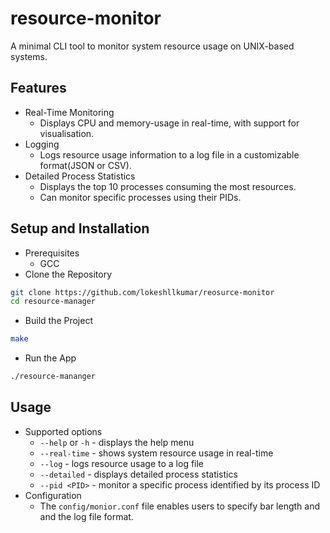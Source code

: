 # resource-monitor

A minimal CLI tool to monitor system resource usage on UNIX-based systems.

## Features

- Real-Time Monitoring
    - Displays CPU and memory-usage in real-time, with support for visualisation.
- Logging
    - Logs resource usage information to a log file in a customizable format(JSON or CSV).
- Detailed Process Statistics
    - Displays the top 10 processes consuming the most resources.
    - Can monitor specific processes using their PIDs.

## Setup and Installation

- Prerequisites
    - GCC
- Clone the Repository
```bash
git clone https://github.com/lokeshllkumar/reosurce-monitor
cd resource-manager
```
- Build the Project
```bash
make
```
- Run the App
```bash
./resource-mananger
```

## Usage

- Supported options
    - ```--help``` or ```-h``` - displays the help menu
    - ```--real-time``` - shows system resource usage in real-time
    - ```--log``` - logs resource usage to a log file
    - ```--detailed``` - displays detailed process statistics
    - ```--pid <PID>``` - monitor a specific process identified by its process ID
- Configuration
    - The ```config/monior.conf``` file enables users to specify bar length and and the log file format.
